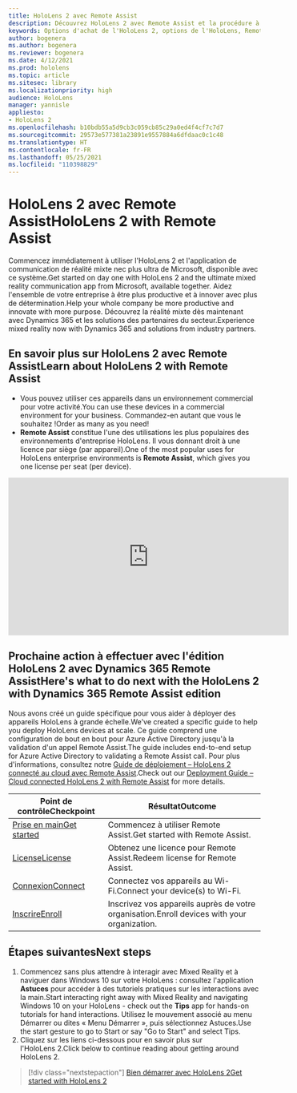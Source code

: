```yaml
---
title: HoloLens 2 avec Remote Assist
description: Découvrez HoloLens 2 avec Remote Assist et la procédure à suivre après l'avoir acquis.
keywords: Options d'achat de l'HoloLens 2, options de l'HoloLens, Remote Assist
author: bogenera
ms.author: bogenera
ms.reviewer: bogenera
ms.date: 4/12/2021
ms.prod: hololens
ms.topic: article
ms.sitesec: library
ms.localizationpriority: high
audience: HoloLens
manager: yannisle
appliesto:
- HoloLens 2
ms.openlocfilehash: b10bdb55a5d9cb3c059cb85c29a0ed4f4cf7c7d7
ms.sourcegitcommit: 29573e577381a23891e9557884a6dfdaac0c1c48
ms.translationtype: HT
ms.contentlocale: fr-FR
ms.lasthandoff: 05/25/2021
ms.locfileid: "110398829"
---
```

# <a name="hololens-2-with-remote-assist"></a><span data-ttu-id="540c3-104">HoloLens 2 avec Remote Assist</span><span class="sxs-lookup"><span data-stu-id="540c3-104">HoloLens 2 with Remote Assist</span></span>

<span data-ttu-id="540c3-105">Commencez immédiatement à utiliser l'HoloLens 2 et l'application de communication de réalité mixte nec plus ultra de Microsoft, disponible avec ce système.</span><span class="sxs-lookup"><span data-stu-id="540c3-105">Get started on day one with HoloLens 2 and the ultimate mixed reality communication app from Microsoft, available together.</span></span> <span data-ttu-id="540c3-106">Aidez l'ensemble de votre entreprise à être plus productive et à innover avec plus de détermination.</span><span class="sxs-lookup"><span data-stu-id="540c3-106">Help your whole company be more productive and innovate with more purpose.</span></span> <span data-ttu-id="540c3-107">Découvrez la réalité mixte dès maintenant avec Dynamics 365 et les solutions des partenaires du secteur.</span><span class="sxs-lookup"><span data-stu-id="540c3-107">Experience mixed reality now with Dynamics 365 and solutions from industry partners.</span></span>

## <a name="learn-about-hololens-2-with-remote-assist"></a><span data-ttu-id="540c3-108">En savoir plus sur HoloLens 2 avec Remote Assist</span><span class="sxs-lookup"><span data-stu-id="540c3-108">Learn about HoloLens 2 with Remote Assist</span></span>
- <span data-ttu-id="540c3-109">Vous pouvez utiliser ces appareils dans un environnement commercial pour votre activité.</span><span class="sxs-lookup"><span data-stu-id="540c3-109">You can use these devices in a commercial environment for your business.</span></span> <span data-ttu-id="540c3-110">Commandez-en autant que vous le souhaitez !</span><span class="sxs-lookup"><span data-stu-id="540c3-110">Order as many as you need!</span></span>
- <span data-ttu-id="540c3-111">**Remote Assist** constitue l'une des utilisations les plus populaires des environnements d'entreprise HoloLens. Il vous donnant droit à une licence par siège (par appareil).</span><span class="sxs-lookup"><span data-stu-id="540c3-111">One of the most popular uses for HoloLens enterprise environments is **Remote Assist**, which gives you one license per seat (per device).</span></span>

<iframe width="560" height="315" src="https://www.youtube.com/embed/d3YT8j0yYl0" frameborder="0" allow="accelerometer; autoplay; clipboard-write; encrypted-media; gyroscope; picture-in-picture" allowfullscreen></iframe>

## <a name="heres-what-to-do-next-with-the-hololens-2-with-dynamics-365-remote-assist-edition"></a><span data-ttu-id="540c3-112">Prochaine action à effectuer avec l'édition HoloLens 2 avec Dynamics 365 Remote Assist</span><span class="sxs-lookup"><span data-stu-id="540c3-112">Here's what to do next with the HoloLens 2 with Dynamics 365 Remote Assist edition</span></span>

<span data-ttu-id="540c3-113">Nous avons créé un guide spécifique pour vous aider à déployer des appareils HoloLens à grande échelle.</span><span class="sxs-lookup"><span data-stu-id="540c3-113">We've created a specific guide to help you deploy HoloLens devices at scale.</span></span> <span data-ttu-id="540c3-114">Ce guide comprend une configuration de bout en bout pour Azure Active Directory jusqu'à la validation d'un appel Remote Assist.</span><span class="sxs-lookup"><span data-stu-id="540c3-114">The guide includes end-to-end setup for Azure Active Directory to validating a Remote Assist call.</span></span> <span data-ttu-id="540c3-115">Pour plus d'informations, consultez notre [Guide de déploiement – HoloLens 2 connecté au cloud avec Remote Assist](hololens2-cloud-connected-overview.md).</span><span class="sxs-lookup"><span data-stu-id="540c3-115">Check out our [Deployment Guide – Cloud connected HoloLens 2 with Remote Assist](hololens2-cloud-connected-overview.md) for more details.</span></span>

| <span data-ttu-id="540c3-116">Point de contrôle</span><span class="sxs-lookup"><span data-stu-id="540c3-116">Checkpoint</span></span>  | <span data-ttu-id="540c3-117">Résultat</span><span class="sxs-lookup"><span data-stu-id="540c3-117">Outcome</span></span>                                |
|-------------|----------------------------------------|
| [<span data-ttu-id="540c3-118">Prise en main</span><span class="sxs-lookup"><span data-stu-id="540c3-118">Get started</span></span>](https://docs.microsoft.com/dynamics365/mixed-reality/remote-assist/overview-hololens) | <span data-ttu-id="540c3-119">Commencez à utiliser Remote Assist.</span><span class="sxs-lookup"><span data-stu-id="540c3-119">Get started with Remote Assist.</span></span>        |
| [<span data-ttu-id="540c3-120">License</span><span class="sxs-lookup"><span data-stu-id="540c3-120">License</span></span>](https://docs.microsoft.com/dynamics365/mixed-reality/remote-assist/deploy-remote-assist#add-and-assign-licenses)     | <span data-ttu-id="540c3-121">Obtenez une licence pour Remote Assist.</span><span class="sxs-lookup"><span data-stu-id="540c3-121">Redeem license for Remote Assist.</span></span>      |
| [<span data-ttu-id="540c3-122">Connexion</span><span class="sxs-lookup"><span data-stu-id="540c3-122">Connect</span></span>](https://docs.microsoft.com/hololens/hololens-network)     | <span data-ttu-id="540c3-123">Connectez vos appareils au Wi-Fi.</span><span class="sxs-lookup"><span data-stu-id="540c3-123">Connect your device(s) to Wi-Fi.</span></span>       |
| [<span data-ttu-id="540c3-124">Inscrire</span><span class="sxs-lookup"><span data-stu-id="540c3-124">Enroll</span></span>](https://docs.microsoft.com/hololens/hololens-enroll-mdm)      | <span data-ttu-id="540c3-125">Inscrivez vos appareils auprès de votre organisation.</span><span class="sxs-lookup"><span data-stu-id="540c3-125">Enroll devices with your organization.</span></span> |

## <a name="next-steps"></a><span data-ttu-id="540c3-126">Étapes suivantes</span><span class="sxs-lookup"><span data-stu-id="540c3-126">Next steps</span></span>

1. <span data-ttu-id="540c3-127">Commencez sans plus attendre à interagir avec Mixed Reality et à naviguer dans Windows 10 sur votre HoloLens : consultez l'application **Astuces** pour accéder à des tutoriels pratiques sur les interactions avec la main.</span><span class="sxs-lookup"><span data-stu-id="540c3-127">Start interacting right away with Mixed Reality and navigating Windows 10 on your HoloLens - check out the **Tips** app for hands-on tutorials for hand interactions.</span></span> <span data-ttu-id="540c3-128">Utilisez le mouvement associé au menu Démarrer ou dites « Menu Démarrer », puis sélectionnez Astuces.</span><span class="sxs-lookup"><span data-stu-id="540c3-128">Use the start gesture to go to Start or say "Go to Start" and select Tips.</span></span>
1. <span data-ttu-id="540c3-129">Cliquez sur les liens ci-dessous pour en savoir plus sur l'HoloLens 2.</span><span class="sxs-lookup"><span data-stu-id="540c3-129">Click below to continue reading about getting around HoloLens 2.</span></span>

> [!div class="nextstepaction"]
> [<span data-ttu-id="540c3-130">Bien démarrer avec HoloLens 2</span><span class="sxs-lookup"><span data-stu-id="540c3-130">Get started with HoloLens 2</span></span>](hololens2-basic-usage.md)